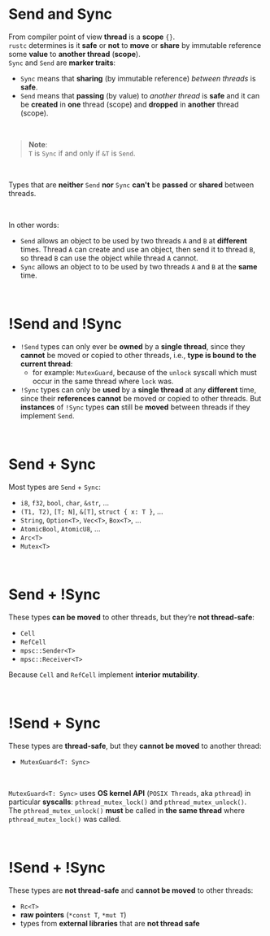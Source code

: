 # Send and Sync
From compiler point of view **thread** is a **scope** `{}`.<br>
`rustc` determines is it **safe** or **not** to **move** or **share** by immutable reference some **value** to **another thread** (**scope**).<br>
`Sync` and `Send` are **marker traits**:
- `Sync` means that **sharing** (by immutable reference) *between threads* is **safe**.
- `Send` means that **passing** (by value) to *another thread* is **safe** and it can be **created** in **one** thread (scope) and **dropped** in **another** thread (scope).

<br>

> **Note**:<br>
> `T` is `Sync` if and only if `&T` is `Send`.

<br>

Types that are **neither** `Send` **nor** `Sync` **can't** be **passed** or **shared** between threads.<br>

<br>

In other words:
- `Send` allows an object to be used by two threads `A` and `B` at **different** times. Thread `A` can create and use an object, then send it to thread `B`, so thread `B` can use the object while thread `A` cannot.
- `Sync` allows an object to to be used by two threads `A` and `B` at the **same** time.

<br>

# !Send and !Sync
- `!Send` types can only ever be **owned** by a **single thread**, since they **cannot** be moved or copied to other threads, i.e., **type is bound to the current thread**:
  - for example: `MutexGuard`, because of the `unlock` syscall which must occur in the same thread where `lock` was.
- `!Sync` types can only be **used** by a **single thread** at any **different** time, since their **references cannot** be moved or copied to other threads. But **instances** of `!Sync` types **can** still be **moved** between threads if they implement `Send`.

<br>

# Send + Sync
Most types are `Send` + `Sync`:
- `i8`, `f32`, `bool`, `char`, `&str`, ...
- `(T1, T2)`, `[T; N]`, `&[T]`, `struct { x: T }`, ...
- `String`, `Option<T>`, `Vec<T>`, `Box<T>`, ...
- `AtomicBool`, `AtomicU8`, ...
- `Arc<T>`
- `Mutex<T>`

<br>

# Send + !Sync
These types **can be moved** to other threads, but they’re **not thread-safe**:
  - `Cell`
  - `RefCell`
  - `mpsc::Sender<T>`
  - `mpsc::Receiver<T>`

Because `Cell` and `RefCell` implement **interior mutability**.

<br>

# !Send + Sync
These types are **thread-safe**, but they **cannot be moved** to another thread:
- `MutexGuard<T: Sync>`

<br>

`MutexGuard<T: Sync>` uses **OS kernel API** (`POSIX Threads`, aka `pthread`) in particular **syscalls**: `pthread_mutex_lock()` and `pthread_mutex_unlock()`.<br>
The `pthread_mutex_unlock()` **must** be called in **the same thread** where `pthread_mutex_lock()` was called.

<br>

# !Send + !Sync
These types are **not thread-safe** and **cannot be moved** to other threads:
  - `Rc<T>`
  - **raw pointers** (`*const T`, `*mut T`)
  - types from **external libraries** that are **not thread safe**
